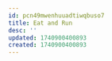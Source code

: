 ```yaml
---
id: pcn49mwenhuuadtiwqbuso7
title: Eat and Run
desc: ''
updated: 1740900400893
created: 1740900400893
---
```

